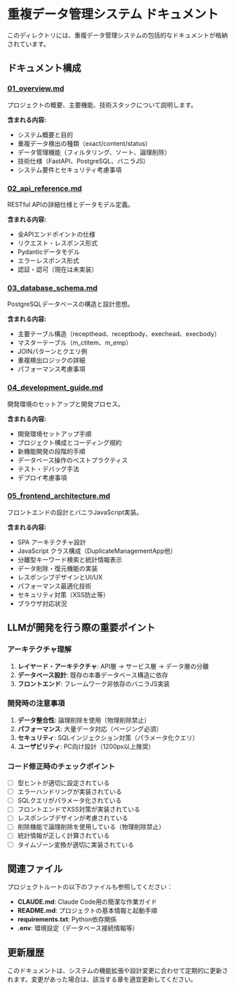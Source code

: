 # 重複データ管理システム ドキュメント

このディレクトリには、重複データ管理システムの包括的なドキュメントが格納されています。

## ドキュメント構成

### [01_overview.md](01_overview.md)
プロジェクトの概要、主要機能、技術スタックについて説明します。

**含まれる内容:**
- システム概要と目的
- 重複データ検出の種類（exact/content/status）
- データ管理機能（フィルタリング、ソート、論理削除）
- 技術仕様（FastAPI、PostgreSQL、バニラJS）
- システム要件とセキュリティ考慮事項

### [02_api_reference.md](02_api_reference.md)
RESTful APIの詳細仕様とデータモデル定義。

**含まれる内容:**
- 全APIエンドポイントの仕様
- リクエスト・レスポンス形式
- Pydanticデータモデル
- エラーレスポンス形式
- 認証・認可（現在は未実装）

### [03_database_schema.md](03_database_schema.md)
PostgreSQLデータベースの構造と設計思想。

**含まれる内容:**
- 主要テーブル構造（recepthead、receptbody、exechead、execbody）
- マスターテーブル（m_ctitem、m_emp）
- JOINパターンとクエリ例
- 重複検出ロジックの詳細
- パフォーマンス考慮事項

### [04_development_guide.md](04_development_guide.md)
開発環境のセットアップと開発プロセス。

**含まれる内容:**
- 開発環境セットアップ手順
- プロジェクト構成とコーディング規約
- 新機能開発の段階的手順
- データベース操作のベストプラクティス
- テスト・デバッグ手法
- デプロイ考慮事項

### [05_frontend_architecture.md](05_frontend_architecture.md)
フロントエンドの設計とバニラJavaScript実装。

**含まれる内容:**
- SPA アーキテクチャ設計
- JavaScript クラス構成（DuplicateManagementApp他）
- 分離型キーワード検索と統計情報表示
- データ削除・復元機能の実装
- レスポンシブデザインとUI/UX
- パフォーマンス最適化技術
- セキュリティ対策（XSS防止等）
- ブラウザ対応状況

## LLMが開発を行う際の重要ポイント

### アーキテクチャ理解
1. **レイヤード・アーキテクチャ**: API層 → サービス層 → データ層の分離
2. **データベース設計**: 既存の本番データベース構造に依存
3. **フロントエンド**: フレームワーク非依存のバニラJS実装

### 開発時の注意事項
1. **データ整合性**: 論理削除を使用（物理削除禁止）
2. **パフォーマンス**: 大量データ対応（ページング必須）
3. **セキュリティ**: SQLインジェクション対策（パラメータ化クエリ）
4. **ユーザビリティ**: PC向け設計（1200px以上推奨）

### コード修正時のチェックポイント
- [ ] 型ヒントが適切に設定されている
- [ ] エラーハンドリングが実装されている
- [ ] SQLクエリがパラメータ化されている
- [ ] フロントエンドでXSS対策が実装されている
- [ ] レスポンシブデザインが考慮されている
- [ ] 削除機能で論理削除を使用している（物理削除禁止）
- [ ] 統計情報が正しく計算されている
- [ ] タイムゾーン変換が適切に実装されている

## 関連ファイル

プロジェクトルートの以下のファイルも参照してください：

- **CLAUDE.md**: Claude Code用の簡潔な作業ガイド
- **README.md**: プロジェクトの基本情報と起動手順
- **requirements.txt**: Python依存関係
- **.env**: 環境設定（データベース接続情報等）

## 更新履歴

このドキュメントは、システムの機能拡張や設計変更に合わせて定期的に更新されます。変更があった場合は、該当する章を適宜更新してください。